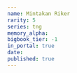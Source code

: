 ```yaml
---
name: Mintakan Riker
rarity: 5
series: tng
memory_alpha:
bigbook_tier: -1
in_portal: true
date:
published: true
---
```



